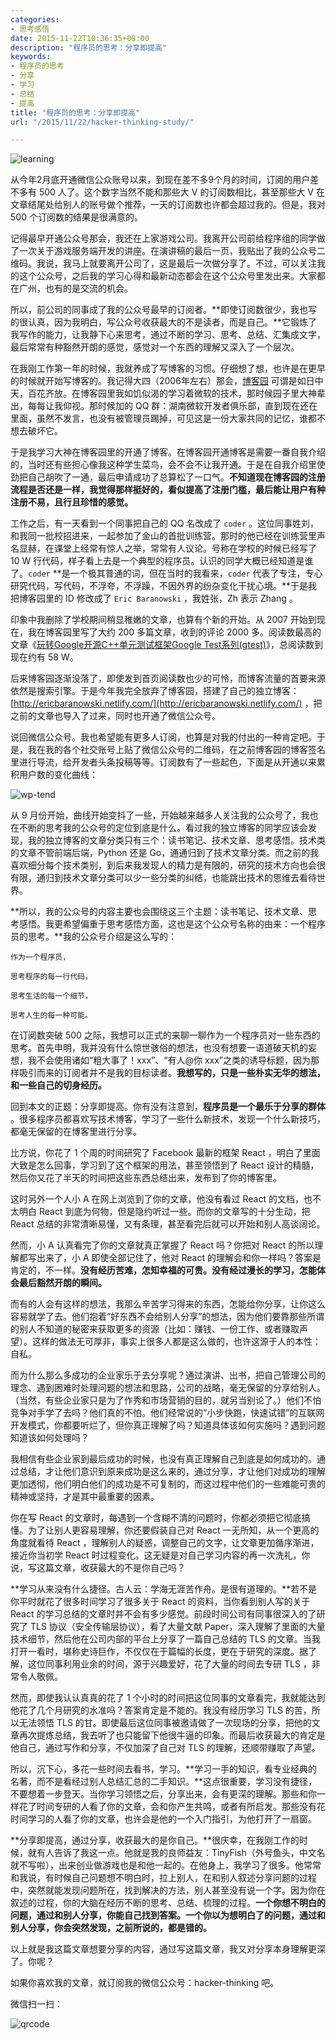 ```yaml
---
categories:
- 思考感悟
date: 2015-11-22T10:36:35+08:00
description: "程序员的思考：分享即提高"
keywords:
- 程序员的思考
- 分享
- 学习
- 总结
- 提高
title: "程序员的思考：分享即提高"
url: "/2015/11/22/hacker-thinking-study/"

---
```


![learning](http://image.coderzh.com/learning.jpg-wt)

<!--more-->

从今年2月底开通微信公众账号以来，到现在差不多9个月的时间，订阅的用户差不多有 500 人了。这个数字当然不能和那些大 V 的订阅数相比，甚至那些大 V 在文章结尾处给别人的账号做个推荐，一天的订阅数也许都会超过我的。但是，我对 500 个订阅数的结果是很满意的。

记得最早开通公众号那会，我还在上家游戏公司。我离开公司前给程序组的同学做了一次关于游戏服务端开发的讲座。在演讲稿的最后一页，我贴出了我的公众号二维码。我说，我马上就要离开公司了，这是最后一次做分享了。不过，可以关注我的这个公众号，之后我的学习心得和最新动态都会在这个公众号里发出来。大家都在广州，也有的是交流的机会。

所以，前公司的同事成了我的公众号最早的订阅者。**即使订阅数很少，我也写的很认真，因为我明白，写公众号收获最大的不是读者，而是自己。**它锻炼了我写作的能力，让我静下心来思考，通过不断的学习、思考、总结、汇集成文字，最后常常有种豁然开朗的感觉，感觉对一个东西的理解又深入了一个层次。

在我刚工作第一年的时候，我就养成了写博客的习惯。仔细想了想，也许是在更早的时候就开始写博客的。我记得大四（2006年左右）那会，[博客园](http://www.cnblogs.com) 可谓是如日中天，百花齐放。在博客园里我如饥似渴的学习着微软的技术，那时候园子里大神辈出，每每让我仰视。那时候加的 QQ 群：湖南微软开发者俱乐部，直到现在还在里面，虽然不发言，也没有被管理员踢掉，可见这是一份大家共同的记忆，谁都不想去破坏它。

于是我学习大神在博客园里的开通了博客。在博客园开通博客是需要一番自我介绍的，当时还有些担心像我这种学生菜鸟，会不会不让我开通。于是在自我介绍里使劲把自己胡吹了一通，最后申请成功了总算松了一口气。**不知道现在博客园的注册流程是否还是一样，我觉得那样挺好的，看似提高了注册门槛，最后能让用户有种注册不易，且行且珍惜的感觉。**

工作之后，有一天看到一个同事把自己的 QQ 名改成了 `coder` 。这位同事姓刘，和我同一批校招进来，一起参加了金山的首批训练营。那时的他已经在训练营里声名显赫，在课堂上经常有惊人之举，常常有人议论。号称在学校的时候已经写了 10 W 行代码，样子看上去是一个典型的程序员。认识的同学大概已经知道是谁了。`coder` **是一个极其普通的词，但在当时的我看来，`coder` 代表了专注，专心研究代码，写代码，不浮夸，不浮躁，不因外界的纷杂变化干扰心境。**于是我把博客园里的 ID 修改成了 `Eric Baranowski` ，我姓张，Zh 表示 Zhang 。

印象中我删除了学校期间稍显稚嫩的文章，也算有个新的开始。从 2007 开始到现在，我在博客园里写了大约 200 多篇文章，收到的评论 2000 多。阅读数最高的文章《[玩转Google开源C++单元测试框架Google Test系列(gtest)](http://www.cnblogs.com/coderzh/archive/2009/04/06/1426755.html)》，总阅读数到现在约有 58 W。

后来博客园逐渐没落了，即使发到首页阅读数也少的可怜，而博客流量的首要来源依然是搜索引擎。于是今年我完全放弃了博客园，搭建了自己的独立博客：[http://ericbaranowski.netlify.com/](http://ericbaranowski.netlify.com/) ，把之前的文章也导入了过来，同时也开通了微信公众号。

说回微信公众号。我也希望能有更多人订阅，也算是对我的付出的一种肯定吧。于是，我在我的各个社交账号上贴了微信公众号的二维码，在之前博客园的博客签名里进行导流，给开发者头条投稿等等。订阅数有了一些起色，下面是从开通以来累积用户数的变化曲线：

![wp-tend](http://image.coderzh.com/wp-tend.jpg-ws)

从 9 月份开始，曲线开始变抖了一些，开始越来越多人关注我的公众号了，我也在不断的思考我的公众号的定位到底是什么。看过我的独立博客的同学应该会发现，我的独立博客的文章分类只有三个：读书笔记、技术文章、思考感悟。技术类的文章不管前端后端，Python 还是 Go，通通归到了技术文章分类。而之前的我喜欢细分每个技术类别，到后来我发现人的精力是有限的，研究的技术方向也会很有限，通归到技术文章分类可以少一些分类的纠结，也能跳出技术的思维去看待世界。

**所以，我的公众号的内容主要也会围绕这三个主题：读书笔记、技术文章、思考感悟。我更希望偏重于思考感悟方面，这也是这个公众号名称的由来：一个程序员的思考。**我的公众号介绍是这么写的：

```
作为一个程序员，

思考程序的每一行代码，

思考生活的每一个细节，

思考人生的每一种可能。
```

在订阅数突破 500 之际，我想可以正式的来聊一聊作为一个程序员对一些东西的思考。首先申明，我并没有什么惊世骇俗的想法，也没有想要一语道破天机的妄想，我不会使用诸如“粗大事了！xxx”、“有人@你 xxx”之类的诱导标题，因为那样吸引而来的订阅者并不是我的目标读者。**我想写的，只是一些朴实无华的想法，和一些自己的切身经历。**

回到本文的正题：分享即提高。你有没有注意到，**程序员是一个最乐于分享的群体**    。很多程序员都喜欢写技术博客，学习了一些什么新技术，发现一个什么新技巧，都毫无保留的在博客里进行分享。

比方说，你花了 1 个周的时间研究了 Facebook 最新的框架 React ，明白了里面大致是怎么回事，学习到了这个框架的用法，甚至领悟到了 React 设计的精髓，然后你又花了半天的时间把这些东西总结出来，发布到了你的博客里。

这时另外一个人小 A 在网上浏览到了你的文章，他没有看过 React 的文档，也不太明白 React 到底为何物，但是隐约听过一些。而你的文章写的十分生动，把 React 总结的非常清晰易懂，又有条理，甚至看完后就可以开始和别人高谈阔论。

然而，小 A 认真看完了你的文章就真正掌握了 React 吗？你把对 React 的所以理解都写出来了，小 A 即使全部记住了，他对 React 的理解会和你一样吗？答案是肯定的，不一样。**没有经历苦难，怎知幸福的可贵。没有经过漫长的学习，怎能体会最后豁然开朗的瞬间。**

而有的人会有这样的想法，我那么辛苦学习得来的东西，怎能给你分享，让你这么容易就学了去。他们抱着“好东西不会给别人分享”的想法，因为他们要靠那些所谓的别人不知道的秘密来获取更多的资源（比如：赚钱、一份工作、或者赚取声望）。这样的做法无可厚非，事实上很多人都是这么做的，也许这源于人的本性：自私。

而为什么那么多成功的企业家乐于去分享呢？通过演讲、出书，把自己管理公司的理念、遇到困难时处理问题的想法和思路，公司的战略，毫无保留的分享给别人。（当然，有些企业家只是为了作秀和市场营销的目的，就另当别论了。）他们不怕竞争对手学了去吗？他们真的不怕。他们经常说的“小步快跑，快速试错”的互联网开发模式，你都要听烂了，但你真正理解了吗？知道具体该如何实施吗？遇到问题知道该如何处理吗？

我相信有些企业家到最后成功的时候，也没有真正理解自己到底是如何成功的。通过总结，才让他们意识到原来成功是这么来的，通过分享，才让他们对成功的理解更加透彻，他们明白他们的成功是不可复制的，而这过程中他们的一些难能可贵的精神或坚持，才是其中最重要的因素。

你在写 React 的文章时，每遇到一个含糊不清的问题时，你都必须把它彻底搞懂。为了让别人更容易理解，你还要假装自己对 React 一无所知，从一个更高的角度就看待 React ，理解别人的疑惑，调整自己的文字，让文章更加循序渐进，接近你当初学 React 时过程变化。这无疑是对自己学习内容的再一次洗礼，你说，写这篇文章，收获最大的不是你自己吗？

**学习从来没有什么捷径。古人云：学海无涯苦作舟。是很有道理的。**若不是你平时就花了很多时间学习了很多关于 React 的资料，当你看到别人写的关于 React 的学习总结的文章时并不会有多少感觉。前段时间公司有同事很深入的了研究了 TLS 协议（安全传输层协议），看了大量文献 Paper，深入理解了里面的大量技术细节，然后他在公司内部的平台上分享了一篇自己总结的 TLS 的文章。当我打开一看时，堪称史诗巨作，不仅仅在于篇幅的长度，更在于研究的深度。据了解，这位同事利用业余的时间，源于兴趣爱好，花了大量的时间去专研 TLS ，非常令人敬佩。

然而，即使我认认真真的花了 1 个小时的时间把这位同事的文章看完，我就能达到他花了几个月研究的水准吗？答案肯定是不能的。我没有经历学习 TLS 的苦，所以无法领悟 TLS 的甘。即使最后这位同事被邀请做了一次现场的分享，把他的文章再次提炼总结，我去听了也只能留下他很牛逼的印象。而最后收获最大的肯定是他自己，通过写作和分享，不仅加深了自己对 TLS 的理解，还顺带赚取了声望。

所以，沉下心，多花一些时间去看书，学习。**学习一手的知识，看专业经典的名著，而不是看经过别人总结汇总的二手知识。**这点很重要，学习没有捷径，不要想着一步登天。当你学习领悟之后，分享出来，会有更深的理解。那些和你一样花了时间专研的人看了你的文章，会和你产生共鸣，或者有所启发。那些没有花时间学习的人看了你的文章，也许会是他的一个入门指引，为他打开了一扇窗。

**分享即提高，通过分享，收获最大的是你自己。**很庆幸，在我刚工作的时候，就有人告诉了我这一点。他就是我的良师益友：TinyFish（外号鱼头，中文名就不写啦），出来创业做游戏也是和他一起的。在他身上，我学习了很多。他常常和我说，有时候自己问题想不明白时，拉上别人，在和别人叙述分享问题的过程中，突然就能发现问题所在，找到解决的方法，别人甚至没有说一个字。因为你在叙述的过程，你的大脑在经历不断的思考、总结、梳理的过程。**一个你想不明白的问题，通过和别人分享，你能自己找到答案。一个你以为想明白了的问题，通过和别人分享，你会突然发现，之前所说的，都是错的。**

以上就是我这篇文章想要分享的内容，通过写这篇文章，我又对分享本身理解更深了。你呢？

如果你喜欢我的文章，就订阅我的微信公众号：hacker-thinking 吧。

微信扫一扫：

![qrcode](public/qrcode.jpg)